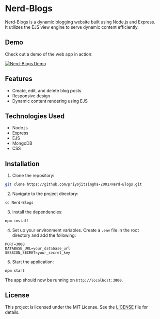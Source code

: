 # Nerd-Blogs

Nerd-Blogs is a dynamic blogging website built using Node.js and Express. It utilizes the EJS view engine to serve dynamic content efficiently.

## Demo

Check out a demo of the web app in action:

[![Nerd-Blogs Demo](https://github.com/priyojitsingha-2001/Nerd-Blogs/assets/69103769/b2c5e7cf-59f4-49b8-ae0e-9732d8b15a8b)](https://github.com/priyojitsingha-2001/Nerd-Blogs/assets/69103769/b2c5e7cf-59f4-49b8-ae0e-9732d8b15a8b)

## Features

- Create, edit, and delete blog posts
- Responsive design
- Dynamic content rendering using EJS

## Technologies Used

- Node.js
- Express
- EJS
- MongoDB
- CSS

## Installation

1. Clone the repository:

```bash
git clone https://github.com/priyojitsingha-2001/Nerd-Blogs.git
```

2. Navigate to the project directory:

```bash
cd Nerd-Blogs
```

3. Install the dependencies:

```bash
npm install
```

4. Set up your environment variables. Create a `.env` file in the root directory and add the following:

```
PORT=3000
DATABASE_URL=your_database_url
SESSION_SECRET=your_secret_key
```

5. Start the application:

```bash
npm start
```

The app should now be running on `http://localhost:3000`.

## License

This project is licensed under the MIT License. See the [LICENSE](LICENSE) file for details.
